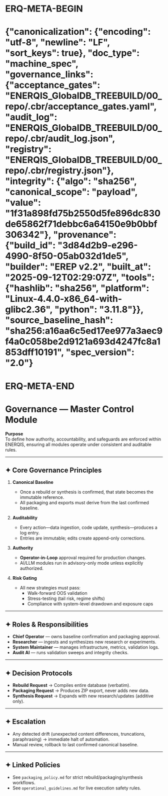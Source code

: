 # ERQ-META-BEGIN
# {"canonicalization": {"encoding": "utf-8", "newline": "LF", "sort_keys": true}, "doc_type": "machine_spec", "governance_links": {"acceptance_gates": "ENERQIS_GlobalDB_TREEBUILD/00_repo/.cbr/acceptance_gates.yaml", "audit_log": "ENERQIS_GlobalDB_TREEBUILD/00_repo/.cbr/audit_log.json", "registry": "ENERQIS_GlobalDB_TREEBUILD/00_repo/.cbr/registry.json"}, "integrity": {"algo": "sha256", "canonical_scope": "payload", "value": "1f31a898fd75b2550d5fe896dc830de65862f71debbc6a64150e9b0bbf306342"}, "provenance": {"build_id": "3d84d2b9-e296-4990-8f50-05ab032d1de5", "builder": "EREP v2.2", "built_at": "2025-09-12T02:29:07Z", "tools": {"hashlib": "sha256", "platform": "Linux-4.4.0-x86_64-with-glibc2.36", "python": "3.11.8"}}, "source_baseline_hash": "sha256:a16aa6c5ed17ee977a3aec9f4a0c058be2d9121a693d4247fc8a1853dff10191", "spec_version": "2.0"}
# ERQ-META-END
# Governance — Master Control Module

**Purpose**  
To define how authority, accountability, and safeguards are enforced within ENERQIS, ensuring all modules operate under consistent and auditable rules.

---

## ✦ Core Governance Principles
1. **Canonical Baseline**  
   - Once a rebuild or synthesis is confirmed, that state becomes the immutable reference.  
   - All packaging and exports must derive from the last confirmed baseline.

2. **Auditability**  
   - Every action—data ingestion, code update, synthesis—produces a log entry.  
   - Entries are immutable; edits create append-only corrections.

3. **Authority**  
   - **Operator-in-Loop** approval required for production changes.  
   - AI/LLM modules run in advisory-only mode unless explicitly authorized.

4. **Risk Gating**  
   - All new strategies must pass:  
     - Walk-forward OOS validation  
     - Stress-testing (tail risk, regime shifts)  
     - Compliance with system-level drawdown and exposure caps  

---

## ✦ Roles & Responsibilities
- **Chief Operator** — owns baseline confirmation and packaging approval.  
- **Researcher** — ingests and synthesizes new research or experiments.  
- **System Maintainer** — manages infrastructure, metrics, validation logs.  
- **Audit AI** — runs validation sweeps and integrity checks.

---

## ✦ Decision Protocols
- **Rebuild Request** → Compiles entire database (verbatim).  
- **Packaging Request** → Produces ZIP export, never adds new data.  
- **Synthesis Request** → Expands with new research/updates (additive only).  

---

## ✦ Escalation
- Any detected drift (unexpected content differences, truncations, paraphrasing) → immediate halt of automation.  
- Manual review, rollback to last confirmed canonical baseline.  

---

## ✦ Linked Policies
- See `packaging_policy.md` for strict rebuild/packaging/synthesis workflows.  
- See `operational_guidelines.md` for live execution safety rules.